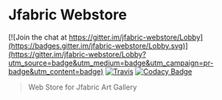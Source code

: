 # Jfabric Webstore

[![Join the chat at https://gitter.im/jfabric-webstore/Lobby](https://badges.gitter.im/jfabric-webstore/Lobby.svg)](https://gitter.im/jfabric-webstore/Lobby?utm_source=badge&utm_medium=badge&utm_campaign=pr-badge&utm_content=badge)
[![Travis](https://img.shields.io/travis/PasinduPriyashan/jfabric-webstore.svg)](https://travis-ci.org/PasinduPriyashan/jfabric-webstore)
[![Codacy Badge](https://api.codacy.com/project/badge/Grade/7750f0a6df974fd2b5ac18bde35b5e1c)](https://www.codacy.com/app/PasinduPriyashan/jfabric-webstore?utm_source=github.com&amp;utm_medium=referral&amp;utm_content=PasinduPriyashan/jfabric-webstore&amp;utm_campaign=Badge_Grade)

>Web Store for Jfabric Art Gallery
